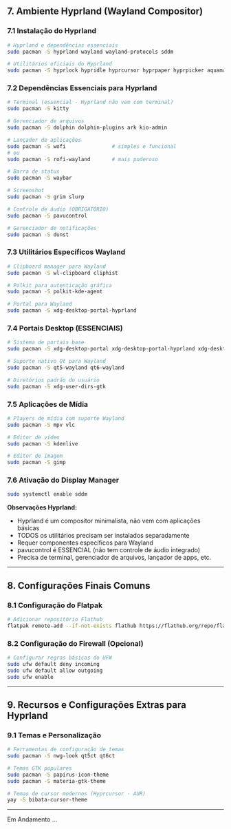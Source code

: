 ## 7. Ambiente Hyprland (Wayland Compositor)

### 7.1 Instalação do Hyprland
```bash
# Hyprland e dependências essenciais
sudo pacman -S hyprland wayland wayland-protocols sddm

# Utilitários oficiais do Hyprland
sudo pacman -S hyprlock hypridle hyprcursor hyprpaper hyprpicker aquamarine hyprwayland-scanner hyprutils hyprgraphics 
```

### 7.2 Dependências Essenciais para Hyprland
```bash
# Terminal (essencial - Hyprland não vem com terminal)
sudo pacman -S kitty

# Gerenciador de arquivos
sudo pacman -S dolphin dolphin-plugins ark kio-admin

# Lançador de aplicações
sudo pacman -S wofi               # simples e funcional
# ou
sudo pacman -S rofi-wayland       # mais poderoso

# Barra de status
sudo pacman -S waybar

# Screenshot
sudo pacman -S grim slurp

# Controle de áudio (OBRIGATÓRIO)
sudo pacman -S pavucontrol

# Gerenciador de notificações
sudo pacman -S dunst
```

### 7.3 Utilitários Específicos Wayland
```bash
# Clipboard manager para Wayland
sudo pacman -S wl-clipboard cliphist

# Polkit para autenticação gráfica
sudo pacman -S polkit-kde-agent

# Portal para Wayland
sudo pacman -S xdg-desktop-portal-hyprland 
```

### 7.4 Portais Desktop (ESSENCIAIS)
```bash
# Sistema de portais base
sudo pacman -S xdg-desktop-portal xdg-desktop-portal-hyprland xdg-desktop-portal-gtk

# Suporte nativo Qt para Wayland
sudo pacman -S qt5-wayland qt6-wayland

# Diretórios padrão do usuário
sudo pacman -S xdg-user-dirs-gtk
```

### 7.5 Aplicações de Mídia
```bash
# Players de mídia com suporte Wayland
sudo pacman -S mpv vlc

# Editor de vídeo
sudo pacman -S kdenlive

# Editor de imagem
sudo pacman -S gimp
```

### 7.6 Ativação do Display Manager
```bash
sudo systemctl enable sddm
```

**Observações Hyprland:**
- Hyprland é um compositor minimalista, não vem com aplicações básicas
- TODOS os utilitários precisam ser instalados separadamente
- Requer componentes específicos para Wayland
- pavucontrol é ESSENCIAL (não tem controle de áudio integrado)
- Precisa de terminal, gerenciador de arquivos, lançador de apps, etc.

---

## 8. Configurações Finais Comuns

### 8.1 Configuração do Flatpak
```bash
# Adicionar repositório Flathub
flatpak remote-add --if-not-exists flathub https://flathub.org/repo/flathub.flatpakrepo
```

### 8.2 Configuração do Firewall (Opcional)
```bash
# Configurar regras básicas do UFW
sudo ufw default deny incoming
sudo ufw default allow outgoing
sudo ufw enable
```

---

## 9. Recursos e Configurações Extras para Hyprland

### 9.1 Temas e Personalização
```bash
# Ferramentas de configuração de temas
sudo pacman -S nwg-look qt5ct qt6ct

# Temas GTK populares
sudo pacman -S papirus-icon-theme
sudo pacman -S materia-gtk-theme

# Temas de cursor modernos (Hyprcursor - AUR)
yay -S bibata-cursor-theme
```

---

Em Andamento ...
